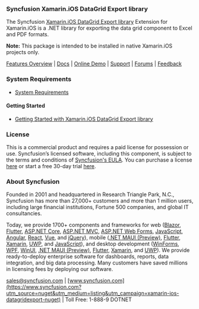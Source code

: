 ### Syncfusion Xamarin.iOS DataGrid Export library
The Syncfusion [Xamarin.iOS DataGrid Export library](https://www.syncfusion.com/xamarin-ios-ui-controls/datagrid?utm_source=nuget&utm_medium=listing&utm_campaign=xamarin-ios-datagridexport-nuget#exporting) Extension for Xamarin.iOS is a .NET library for exporting the data grid component to Excel and PDF formats.

**Note:** This package is intended to be installed in native Xamarin.iOS projects only.

[Features Overview](https://www.syncfusion.com/xamarin-ios-ui-controls/datagrid?utm_source=nuget&utm_medium=listing&utm_campaign=xamarin-ios-datagridexport-nuget#exporting) | [Docs](https://help.syncfusion.com/xamarin-ios/sfdatagrid/getting-started?utm_source=nuget&utm_medium=listing&utm_campaign=xamarin-ios-datagridexport-nuget) | [Online Demo](https://github.com/syncfusion/xamarin-demos?utm_source=nuget&utm_medium=listing&utm_campaign=xamarin-ios-datagridexport-nuget) | [Support](https://www.syncfusion.com/support/directtrac/incidents/newincident?utm_source=nuget&utm_medium=listing&utm_campaign=xamarin-ios-datagridexport-nuget) | [Forums](https://www.syncfusion.com/forums/xamarin.ios?utm_source=nuget&utm_medium=listing&utm_campaign=xamarin-ios-datagridexport-nuget) | [Feedback](https://www.syncfusion.com/feedback/xamarin-ios?utm_source=nuget&utm_medium=listing&utm_campaign=xamarin-ios-datagridexport-nuget)

### System Requirements

* [System Requirements](https://help.syncfusion.com/xamarin-ios/installation-and-upgrade/system-requirements?utm_source=nuget&utm_medium=listing&utm_campaign=xamarin-ios-datagridexport-nuget)

#### Getting Started

* [Getting Started with Xamarin.iOS DataGrid Export library](https://help.syncfusion.com/xamarin-ios/sfdatagrid/getting-started?utm_source=nuget&utm_medium=listing&utm_campaign=xamarin-ios-datagridexport-nuget)

### License

This is a commercial product and requires a paid license for possession or use. Syncfusion’s licensed software, including this component, is subject to the terms and conditions of [Syncfusion's EULA](https://www.syncfusion.com/eula/es/?utm_source=nuget&utm_medium=listing&utm_campaign=xamarin-ios-datagridexport-nuget). You can purchase a license [here](https://www.syncfusion.com/sales/products?utm_source=nuget&utm_medium=listing&utm_campaign=xamarin-ios-datagridexport-nuget) or start a free 30-day trial [here](https://www.syncfusion.com/account/manage-trials/start-trials?utm_source=nuget&utm_medium=listing&utm_campaign=xamarin-ios-datagridexport-nuget).

### About Syncfusion

Founded in 2001 and headquartered in Research Triangle Park, N.C., Syncfusion has more than 27,000+ customers and more than 1 million users, including large financial institutions, Fortune 500 companies, and global IT consultancies.
 
Today, we provide 1700+ components and frameworks for web ([Blazor](https://www.syncfusion.com/blazor-components?utm_source=nuget&utm_medium=listing&utm_campaign=xamarin-ios-datagridexport-nuget), [Flutter](https://www.syncfusion.com/flutter-widgets?utm_source=nuget&utm_medium=listing&utm_campaign=xamarin-ios-datagridexport-nuget), [ASP.NET Core](https://www.syncfusion.com/aspnet-core-ui-controls?utm_source=nuget&utm_medium=listing&utm_campaign=xamarin-ios-datagridexport-nuget), [ASP.NET MVC](https://www.syncfusion.com/aspnet-mvc-ui-controls?utm_source=nuget&utm_medium=listing&utm_campaign=xamarin-ios-datagridexport-nuget), [ASP.NET Web Forms](https://www.syncfusion.com/jquery/aspnet-webforms-ui-controls?utm_source=nuget&utm_medium=listing&utm_campaign=xamarin-ios-datagridexport-nuget), [JavaScript](https://www.syncfusion.com/javascript-ui-controls?utm_source=nuget&utm_medium=listing&utm_campaign=xamarin-ios-datagridexport-nuget), [Angular](https://www.syncfusion.com/angular-ui-components?utm_source=nuget&utm_medium=listing&utm_campaign=xamarin-ios-datagridexport-nuget), [React](https://www.syncfusion.com/react-ui-components?utm_source=nuget&utm_medium=listing&utm_campaign=xamarin-ios-datagridexport-nuget), [Vue](https://www.syncfusion.com/vue-ui-components?utm_source=nuget&utm_medium=listing&utm_campaign=xamarin-ios-datagridexport-nuget), and [jQuery](https://www.syncfusion.com/jquery-ui-widgets?utm_source=nuget&utm_medium=listing&utm_campaign=xamarin-ios-datagridexport-nuget)), mobile ([.NET MAUI (Preview)](https://www.syncfusion.com/maui-controls?utm_source=nuget&utm_medium=listing&utm_campaign=xamarin-ios-datagridexport-nuget), [Flutter](https://www.syncfusion.com/flutter-widgets?utm_source=nuget&utm_medium=listing&utm_campaign=xamarin-ios-datagridexport-nuget), [Xamarin](https://www.syncfusion.com/xamarin-ui-controls?utm_source=nuget&utm_medium=listing&utm_campaign=xamarin-ios-datagridexport-nuget), [UWP](https://www.syncfusion.com/uwp-ui-controls?utm_source=nuget&utm_medium=listing&utm_campaign=xamarin-ios-datagridexport-nuget), and [JavaScript](https://www.syncfusion.com/javascript-ui-controls?utm_source=nuget&utm_medium=listing&utm_campaign=xamarin-ios-datagridexport-nuget)), and desktop development ([WinForms](https://www.syncfusion.com/winforms-ui-controls?utm_source=nuget&utm_medium=listing&utm_campaign=xamarin-ios-datagridexport-nuget), [WPF](https://www.syncfusion.com/wpf-controls?utm_source=nuget&utm_medium=listing&utm_campaign=xamarin-ios-datagridexport-nuget), [WinUI](https://www.syncfusion.com/winui-controls?utm_source=nuget&utm_medium=listing&utm_campaign=xamarin-ios-datagridexport-nuget), [.NET MAUI (Preview)](https://www.syncfusion.com/maui-controls?utm_source=nuget&utm_medium=listing&utm_campaign=xamarin-ios-datagridexport-nuget), [Flutter](https://www.syncfusion.com/flutter-widgets?utm_source=nuget&utm_medium=listing&utm_campaign=xamarin-ios-datagridexport-nuget), [Xamarin](https://www.syncfusion.com/xamarin-ui-controls?utm_source=nuget&utm_medium=listing&utm_campaign=xamarin-ios-datagridexport-nuget), and [UWP](https://www.syncfusion.com/uwp-ui-controls?utm_source=nuget&utm_medium=listing&utm_campaign=xamarin-ios-datagridexport-nuget)). We provide ready-to-deploy enterprise software for dashboards, reports, data integration, and big data processing. Many customers have saved millions in licensing fees by deploying our software.

[sales@syncfusion.com](mailto:sales@syncfusion.com?Subject=Syncfusion%20Xamarin.iOS%20DataGridExport-%20NuGet) | [www.syncfusion.com](https://www.syncfusion.com?utm_source=nuget&utm_medium=listing&utm_campaign=xamarin-ios-datagridexport-nuget) | Toll Free: 1-888-9 DOTNET


     